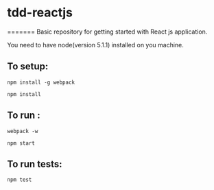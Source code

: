 # tdd-reactjs
=======
Basic repository for getting started with React js application.

You need to have node(version 5.1.1) installed on you machine.

To setup:
-----------
```
npm install -g webpack
```

```
npm install
```

To run :
-----------

```
webpack -w
```

```
npm start
```

To run tests:
--------------
```
npm test
```